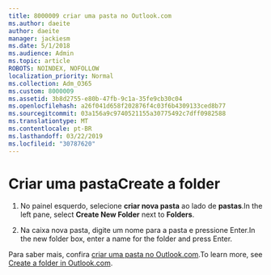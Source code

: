 ```yaml
---
title: 8000009 criar uma pasta no Outlook.com
ms.author: daeite
author: daeite
manager: jackiesm
ms.date: 5/1/2018
ms.audience: Admin
ms.topic: article
ROBOTS: NOINDEX, NOFOLLOW
localization_priority: Normal
ms.collection: Adm_O365
ms.custom: 8000009
ms.assetid: 3b8d2755-e80b-47fb-9c1a-35fe9cb30c04
ms.openlocfilehash: a26f041d658f202876f4c03f6b4309133ced8b77
ms.sourcegitcommit: 03a156a9c9740521155a30775492c7dff0982588
ms.translationtype: MT
ms.contentlocale: pt-BR
ms.lasthandoff: 03/22/2019
ms.locfileid: "30787620"
---
```

# <a name="create-a-folder"></a><span data-ttu-id="42778-102">Criar uma pasta</span><span class="sxs-lookup"><span data-stu-id="42778-102">Create a folder</span></span>

1. <span data-ttu-id="42778-103">No painel esquerdo, selecione **criar nova pasta** ao lado de **pastas**.</span><span class="sxs-lookup"><span data-stu-id="42778-103">In the left pane, select **Create New Folder** next to **Folders**.</span></span> 
    
2. <span data-ttu-id="42778-104">Na caixa nova pasta, digite um nome para a pasta e pressione Enter.</span><span class="sxs-lookup"><span data-stu-id="42778-104">In the new folder box, enter a name for the folder and press Enter.</span></span>
    
<span data-ttu-id="42778-105">Para saber mais, confira [criar uma pasta no Outlook.com](https://go.microsoft.com/fwlink/p/?linkid=873114).</span><span class="sxs-lookup"><span data-stu-id="42778-105">To learn more, see [Create a folder in Outlook.com](https://go.microsoft.com/fwlink/p/?linkid=873114).</span></span>
  

